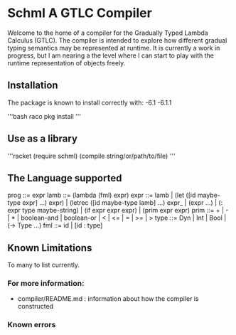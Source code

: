 # Schml A GTLC Compiler
Welcome to the home of a compiler for the Gradually Typed Lambda 
Calculus (GTLC). The compiler is intended to explore how different
gradual typing semantics may be represented at runtime. It is currently
a work in progress, but I am nearing a the level where I can start to
play with the runtime representation of objects freely.

## Installation

The package is known to install correctly with:
-6.1
-6.1.1

'''bash
raco pkg install 
'''

## Use as a library
'''racket
(require schml)
(compile string/or/path/to/file)
'''

## The Language supported
prog ::= expr
lamb ::= (lambda (fml) expr)
expr ::= lamb
     |   (let ([id maybe-type expr] ...) expr)
     |   (letrec ([id maybe-type lamb] ...) expr_
     |   (expr ...)
     |   (: expr type maybe-string)
     |   (if expr expr expr)
     |   (prim expr expr)
prim ::= + | -  | * | boolean-and | boolean-or
     |   < | <= | = | >= | >
type ::= Dyn | Int | Bool | (-> Type ...)
fml  ::= id | [id : type]

## Known Limitations
To many to list currently.

### For more information:
- compiler/README.md : information about how the compiler is constructed

### Known errors

